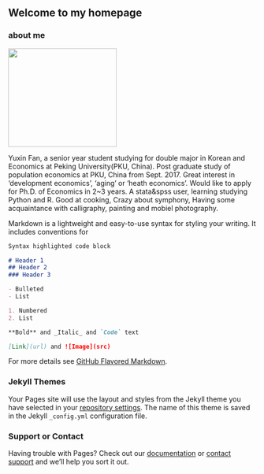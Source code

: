 ## Welcome to my homepage

### about me

<img src="/images/Jiafeng2.JPG" class="floatpic" width="220" height="200">

Yuxin Fan, a senior year student studying for double major in Korean and Economics at Peking University(PKU, China). Post graduate study of population economics at PKU, China from Sept. 2017. Great interest in ‘development economics’, ‘aging’ or ‘heath economics’. Would like to apply for Ph.D. of Economics in 2~3 years. A stata&spss user, learning studying Python and R.  Good at cooking, Crazy about symphony, Having some acquaintance with calligraphy, painting and mobiel photography.



Markdown is a lightweight and easy-to-use syntax for styling your writing. It includes conventions for

```markdown
Syntax highlighted code block

# Header 1
## Header 2
### Header 3

- Bulleted
- List

1. Numbered
2. List

**Bold** and _Italic_ and `Code` text

[Link](url) and ![Image](src)
```

For more details see [GitHub Flavored Markdown](https://guides.github.com/features/mastering-markdown/).

### Jekyll Themes

Your Pages site will use the layout and styles from the Jekyll theme you have selected in your [repository settings](https://github.com/Yuxin-Fan/Yuxin-Fan.github.io/settings). The name of this theme is saved in the Jekyll `_config.yml` configuration file.

### Support or Contact

Having trouble with Pages? Check out our [documentation](https://help.github.com/categories/github-pages-basics/) or [contact support](https://github.com/contact) and we’ll help you sort it out.
